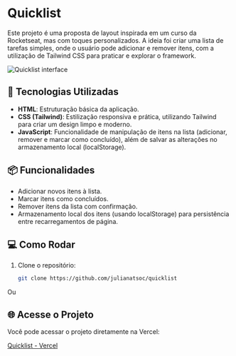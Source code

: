 # Quicklist

Este projeto é uma proposta de layout inspirada em um curso da Rocketseat, mas com toques personalizados. A ideia foi criar uma lista de tarefas simples, onde o usuário pode adicionar e remover itens, com a utilização de Tailwind CSS para praticar e explorar o framework.

![Quicklist interface](https://repository-images.githubusercontent.com/933031418/fd5f4b3a-277c-4f43-a99e-c24d02cf67e5)


## 🚀 Tecnologias Utilizadas

- **HTML**: Estruturação básica da aplicação.
- **CSS (Tailwind)**: Estilização responsiva e prática, utilizando Tailwind para criar um design limpo e moderno.
- **JavaScript**: Funcionalidade de manipulação de itens na lista (adicionar, remover e marcar como concluído), além de salvar as alterações no armazenamento local (localStorage).

## 📦 Funcionalidades

- Adicionar novos itens à lista.
- Marcar itens como concluídos.
- Remover itens da lista com confirmação.
- Armazenamento local dos itens (usando localStorage) para persistência entre recarregamentos de página.

## 💻 Como Rodar

1. Clone o repositório:

   ```bash
   git clone https://github.com/julianatsoc/quicklist
Ou 

## 🌐 Acesse o Projeto

Você pode acessar o projeto diretamente na Vercel:

[Quicklist - Vercel](https://quicklist-zeta.vercel.app/)
